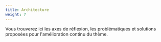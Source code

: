 ```yaml
---
title: Architecture
weight: 7
---
```


Vous trouverez ici les axes de réflexion, les problématiques et solutions proposées pour l'amélioration continu du thème.